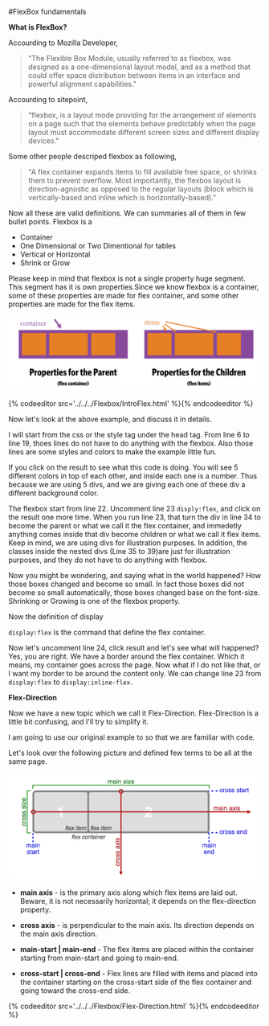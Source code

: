 #FlexBox fundamentals

**What is FlexBox?**

Accourding to Mozilla Developer,

 > "The Flexible Box Module, usually referred to as flexbox, was designed as a one-dimensional layout model, and as a method that could offer space distribution between items in an interface and powerful alignment capabilities."

Accourding to sitepoint, 

 > "flexbox, is a layout mode providing for the arrangement of elements on a page such that the elements behave predictably when the page layout must accommodate different screen sizes and different display devices."

Some other people descriped flexbox as following,

 > "A flex container expands items to fill available free space, or shrinks them to prevent overflow. Most importantly, the flexbox layout is direction-agnostic as opposed to the regular layouts (block which is vertically-based and inline which is horizontally-based)."

Now all these are valid definitions. We can summaries all of them in few bullet points. Flexbox is a
 * Container
 * One Dimensional or Two Dimentional for tables
 * Vertical or Horizontal
 * Shrink or Grow 

Please keep in mind that flexbox is not a single property huge segment. This segment has it is own properties.Since we know flexbox is a container, some of these properties are made for flex container, and some other properties are made for the flex items. 

![Flex Container and Items](images/flexContainerAndItems.png)

<section>
  {% codeeditor src='../../../Flexbox/IntroFlex.html' %}{% endcodeeditor %}
</section>

Now let's look at the above example, and discuss it in details.

I will start from the css or the style tag under the head tag. From line 6 to line 19, thoes lines do not have to do anything with the flexbox. Also those lines are some styles and colors to make the example little fun. 

If you click on the result to see what this code is doing. You will see 5 different colors in top of each other, and inside each one is a number. Thus because we are using 5 divs, and we are giving each one of these div a different background color. 

The flexbox start from line 22. Uncomment line 23 `disply:flex`, and click on the result one more time. 
When you run line 23, that turn the div in line 34 to become the parent or what we call it the flex container, and immedetly anything comes inside that div become children or what we call it flex items. Keep in mind, we are using divs for illustration purposes. In addition, the classes inside the nested divs (Line 35 to 39)are just for illustration purposes, and they do not have to do anything with flexbox. 

Now you might be wondering, and saying what in the world happened? How those boxes changed and become so small. In fact those boxes did not become so small automatically, those boxes changed base on the font-size. Shrinking or Growing is one of the flexbox property. 

Now the definition of display 

`display:flex` is the command that define the flex container. 

Now let's uncomment line 24, click result and let's see what will happened? Yes, you are right. We have a border around the flex container. Which it means, my container goes across the page. Now what if I do not like that, or I want my border to be around the content only. We can change line 23 from `display:flex` to `display:inline-flex`.

**Flex-Direction**

Now we have a new topic which we call it Flex-Direction. Flex-Direction is a little bit confusing, and I'll try to simplify it. 

I am going to use our original example to so that we are familiar with code. 

Let's look over the following picture and defined few terms to be all at the same page. 

![Flex-Direction](images/FlexDirection.png)

* **main axis** - is the primary axis along which flex   items are laid out. Beware, it is not necessarily horizontal; it depends on the flex-direction property.

* **cross axis** - is perpendicular to the main axis. Its direction depends on the main axis direction.

* **main-start | main-end** - The flex items are placed within the container starting from main-start and going to main-end.

* **cross-start | cross-end** - Flex lines are filled with items and placed into the container starting on the cross-start side of the flex container and going toward the cross-end side.

<section>
  {% codeeditor src='../../../Flexbox/Flex-Direction.html' %}{% endcodeeditor %}
</section>


